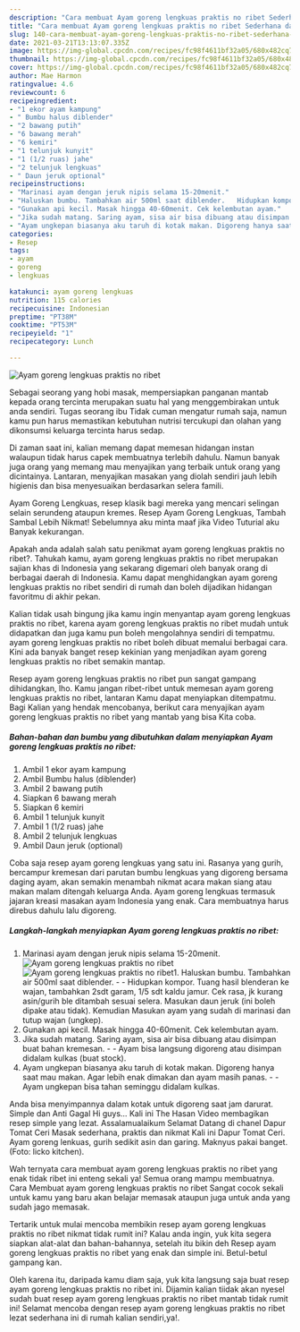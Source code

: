 ```yaml
---
description: "Cara membuat Ayam goreng lengkuas praktis no ribet Sederhana dan Mudah Dibuat"
title: "Cara membuat Ayam goreng lengkuas praktis no ribet Sederhana dan Mudah Dibuat"
slug: 140-cara-membuat-ayam-goreng-lengkuas-praktis-no-ribet-sederhana-dan-mudah-dibuat
date: 2021-03-21T13:13:07.335Z
image: https://img-global.cpcdn.com/recipes/fc98f4611bf32a05/680x482cq70/ayam-goreng-lengkuas-praktis-no-ribet-foto-resep-utama.jpg
thumbnail: https://img-global.cpcdn.com/recipes/fc98f4611bf32a05/680x482cq70/ayam-goreng-lengkuas-praktis-no-ribet-foto-resep-utama.jpg
cover: https://img-global.cpcdn.com/recipes/fc98f4611bf32a05/680x482cq70/ayam-goreng-lengkuas-praktis-no-ribet-foto-resep-utama.jpg
author: Mae Harmon
ratingvalue: 4.6
reviewcount: 6
recipeingredient:
- "1 ekor ayam kampung"
- " Bumbu halus diblender"
- "2 bawang putih"
- "6 bawang merah"
- "6 kemiri"
- "1 telunjuk kunyit"
- "1 (1/2 ruas) jahe"
- "2 telunjuk lengkuas"
- " Daun jeruk optional"
recipeinstructions:
- "Marinasi ayam dengan jeruk nipis selama 15-20menit."
- "Haluskan bumbu. Tambahkan air 500ml saat diblender.   Hidupkan kompor. Tuang hasil blenderan ke wajan, tambahkan 2sdt garam, 1/5 sdt kaldu jamur. Cek rasa, jk kurang asin/gurih ble ditambah sesuai selera. Masukan daun jeruk (ini boleh dipake atau tidak). Kemudian Masukan ayam yang sudah di marinasi dan tutup wajan (ungkep)."
- "Gunakan api kecil. Masak hingga 40-60menit. Cek kelembutan ayam."
- "Jika sudah matang. Saring ayam, sisa air bisa dibuang atau disimpan buat bahan kremesan.   Ayam bisa langsung digoreng atau disimpan didalam kulkas (buat stock)."
- "Ayam ungkepan biasanya aku taruh di kotak makan. Digoreng hanya saat mau makan. Agar lebih enak dimakan dan ayam masih panas.   Ayam ungkepan bisa tahan seminggu didalam kulkas."
categories:
- Resep
tags:
- ayam
- goreng
- lengkuas

katakunci: ayam goreng lengkuas 
nutrition: 115 calories
recipecuisine: Indonesian
preptime: "PT38M"
cooktime: "PT53M"
recipeyield: "1"
recipecategory: Lunch

---
```



![Ayam goreng lengkuas praktis no ribet](https://img-global.cpcdn.com/recipes/fc98f4611bf32a05/680x482cq70/ayam-goreng-lengkuas-praktis-no-ribet-foto-resep-utama.jpg)

Sebagai seorang yang hobi masak, mempersiapkan panganan mantab kepada orang tercinta merupakan suatu hal yang menggembirakan untuk anda sendiri. Tugas seorang ibu Tidak cuman mengatur rumah saja, namun kamu pun harus memastikan kebutuhan nutrisi tercukupi dan olahan yang dikonsumsi keluarga tercinta harus sedap.

Di zaman  saat ini, kalian memang dapat memesan hidangan instan walaupun tidak harus capek membuatnya terlebih dahulu. Namun banyak juga orang yang memang mau menyajikan yang terbaik untuk orang yang dicintainya. Lantaran, menyajikan masakan yang diolah sendiri jauh lebih higienis dan bisa menyesuaikan berdasarkan selera famili. 

Ayam Goreng Lengkuas, resep klasik bagi mereka yang mencari selingan selain serundeng ataupun kremes. Resep Ayam Goreng Lengkuas, Tambah Sambal Lebih Nikmat! Sebelumnya aku minta maaf jika Video Tuturial aku Banyak kekurangan.

Apakah anda adalah salah satu penikmat ayam goreng lengkuas praktis no ribet?. Tahukah kamu, ayam goreng lengkuas praktis no ribet merupakan sajian khas di Indonesia yang sekarang digemari oleh banyak orang di berbagai daerah di Indonesia. Kamu dapat menghidangkan ayam goreng lengkuas praktis no ribet sendiri di rumah dan boleh dijadikan hidangan favoritmu di akhir pekan.

Kalian tidak usah bingung jika kamu ingin menyantap ayam goreng lengkuas praktis no ribet, karena ayam goreng lengkuas praktis no ribet mudah untuk didapatkan dan juga kamu pun boleh mengolahnya sendiri di tempatmu. ayam goreng lengkuas praktis no ribet boleh dibuat memalui berbagai cara. Kini ada banyak banget resep kekinian yang menjadikan ayam goreng lengkuas praktis no ribet semakin mantap.

Resep ayam goreng lengkuas praktis no ribet pun sangat gampang dihidangkan, lho. Kamu jangan ribet-ribet untuk memesan ayam goreng lengkuas praktis no ribet, lantaran Kamu dapat menyiapkan ditempatmu. Bagi Kalian yang hendak mencobanya, berikut cara menyajikan ayam goreng lengkuas praktis no ribet yang mantab yang bisa Kita coba.

<!--inarticleads1-->

##### Bahan-bahan dan bumbu yang dibutuhkan dalam menyiapkan Ayam goreng lengkuas praktis no ribet:

1. Ambil 1 ekor ayam kampung
1. Ambil  Bumbu halus (diblender)
1. Ambil 2 bawang putih
1. Siapkan 6 bawang merah
1. Siapkan 6 kemiri
1. Ambil 1 telunjuk kunyit
1. Ambil 1 (1/2 ruas) jahe
1. Ambil 2 telunjuk lengkuas
1. Ambil  Daun jeruk (optional)


Coba saja resep ayam goreng lengkuas yang satu ini. Rasanya yang gurih, bercampur kremesan dari parutan bumbu lengkuas yang digoreng bersama daging ayam, akan semakin menambah nikmat acara makan siang atau makan malam ditengah keluarga Anda. Ayam goreng lengkuas termasuk jajaran kreasi masakan ayam Indonesia yang enak. Cara membuatnya harus direbus dahulu lalu digoreng. 

<!--inarticleads2-->

##### Langkah-langkah menyiapkan Ayam goreng lengkuas praktis no ribet:

1. Marinasi ayam dengan jeruk nipis selama 15-20menit.
<img src="https://img-global.cpcdn.com/steps/36ab4f4989f02cde/160x128cq70/ayam-goreng-lengkuas-praktis-no-ribet-langkah-memasak-1-foto.jpg" alt="Ayam goreng lengkuas praktis no ribet"><img src="https://img-global.cpcdn.com/steps/01a701a0bdb27d2b/160x128cq70/ayam-goreng-lengkuas-praktis-no-ribet-langkah-memasak-1-foto.jpg" alt="Ayam goreng lengkuas praktis no ribet">1. Haluskan bumbu. Tambahkan air 500ml saat diblender.  -  - Hidupkan kompor. Tuang hasil blenderan ke wajan, tambahkan 2sdt garam, 1/5 sdt kaldu jamur. Cek rasa, jk kurang asin/gurih ble ditambah sesuai selera. Masukan daun jeruk (ini boleh dipake atau tidak). Kemudian Masukan ayam yang sudah di marinasi dan tutup wajan (ungkep).
1. Gunakan api kecil. Masak hingga 40-60menit. Cek kelembutan ayam.
1. Jika sudah matang. Saring ayam, sisa air bisa dibuang atau disimpan buat bahan kremesan.  -  - Ayam bisa langsung digoreng atau disimpan didalam kulkas (buat stock).
1. Ayam ungkepan biasanya aku taruh di kotak makan. Digoreng hanya saat mau makan. Agar lebih enak dimakan dan ayam masih panas.  -  - Ayam ungkepan bisa tahan seminggu didalam kulkas.


Anda bisa menyimpannya dalam kotak untuk digoreng saat jam darurat. Simple dan Anti Gagal Hi guys… Kali ini The Hasan Video membagikan resep simple yang lezat. Assalamualaikum Selamat Datang di chanel Dapur Tomat Ceri Masak sederhana, praktis dan nikmat Kali ini Dapur Tomat Ceri. Ayam goreng lenkuas, gurih sedikit asin dan garing. Maknyus pakai banget. (Foto: licko kitchen). 

Wah ternyata cara membuat ayam goreng lengkuas praktis no ribet yang enak tidak ribet ini enteng sekali ya! Semua orang mampu membuatnya. Cara Membuat ayam goreng lengkuas praktis no ribet Sangat cocok sekali untuk kamu yang baru akan belajar memasak ataupun juga untuk anda yang sudah jago memasak.

Tertarik untuk mulai mencoba membikin resep ayam goreng lengkuas praktis no ribet nikmat tidak rumit ini? Kalau anda ingin, yuk kita segera siapkan alat-alat dan bahan-bahannya, setelah itu bikin deh Resep ayam goreng lengkuas praktis no ribet yang enak dan simple ini. Betul-betul gampang kan. 

Oleh karena itu, daripada kamu diam saja, yuk kita langsung saja buat resep ayam goreng lengkuas praktis no ribet ini. Dijamin kalian tiidak akan nyesel sudah buat resep ayam goreng lengkuas praktis no ribet mantab tidak rumit ini! Selamat mencoba dengan resep ayam goreng lengkuas praktis no ribet lezat sederhana ini di rumah kalian sendiri,ya!.

